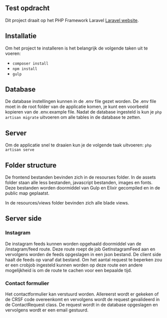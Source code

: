 ## Test opdracht

Dit project draait op het PHP Framework Laravel [Laravel website](http://laravel.com/docs).

## Installatie
Om het project te installeren is het belangrijk de volgende taken uit te voeren:
* `composer install`
* `npm install`
* `gulp`

## Database
De database instellingen kunnen in de .env file gezet worden. De .env file moet in de root folder van de applicatie komen, je kunt een voorbeeld kopieren van de .env.example file. 
Nadat de database ingesteld is kun je `php artisan migrate` uitvoeren om alle tables in de database te zetten.

## Server
Om de applicatie snel te draaien kun je de volgende taak uitvoeren: `php artisan serve` 

## Folder structure
De frontend bestanden bevinden zich in de resourses folder. In de assets folder staan alle less bestanden, javascript bestanden, images en fonts. Deze bestanden worden doormiddel van Gulp en Elixir gecompiled en in de public map geplaatst. 

In de resources/views folder bevinden zich alle blade views. 

## Server side
### Instagram
De instagram feeds kunnen worden opgehaald doormiddel van de /instagram/feed route. 
Deze route roept de job GetInstagramFeed aan en vervolgens worden de feeds opgeslagen in een json bestand. De client side haalt de feeds op vanaf dat bestand. Om het aantal request te beperken zou er een crobjob ingesteld kunnen worden op deze route een andere mogelijkheid is om de route te cachen voor een bepaalde tijd. 

### Contact formulier
Het contactformulier kan verstuurd worden. Allereerst wordt er gekeken of de CRSF code overeenkomt en vervolgens wordt de request gevalideerd in de ContactRequest class. De request wordt in de database opgeslagen en vervolgens wordt er een email gestuurd.






